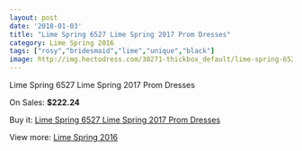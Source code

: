 ```yaml
---
layout: post
date: '2018-01-03'
title: "Lime Spring 6527 Lime Spring 2017 Prom Dresses"
category: Lime Spring 2016
tags: ["rosy","bridesmaid","lime","unique","black"]
image: http://img.hectodress.com/30271-thickbox_default/lime-spring-6527-lime-spring-2012-prom-dresses.jpg
---
```

Lime Spring 6527 Lime Spring 2017 Prom Dresses

On Sales: **$222.24**
<a href="https://www.hectodress.com/lime-spring-2013/13919-lime-spring-6527-lime-spring-2012-prom-dresses.html"><amp-img layout="responsive" width="600" height="600" src="//img.hectodress.com/30271-thickbox_default/lime-spring-6527-lime-spring-2012-prom-dresses.jpg" alt="Lime Spring 6527 Lime Spring 2017 Prom Dresses 0" /></a>
<a href="https://www.hectodress.com/lime-spring-2013/13919-lime-spring-6527-lime-spring-2012-prom-dresses.html"><amp-img layout="responsive" width="600" height="600" src="//img.hectodress.com/30274-thickbox_default/lime-spring-6527-lime-spring-2012-prom-dresses.jpg" alt="Lime Spring 6527 Lime Spring 2017 Prom Dresses 1" /></a>
<a href="https://www.hectodress.com/lime-spring-2013/13919-lime-spring-6527-lime-spring-2012-prom-dresses.html"><amp-img layout="responsive" width="600" height="600" src="//img.hectodress.com/30273-thickbox_default/lime-spring-6527-lime-spring-2012-prom-dresses.jpg" alt="Lime Spring 6527 Lime Spring 2017 Prom Dresses 2" /></a>
<a href="https://www.hectodress.com/lime-spring-2013/13919-lime-spring-6527-lime-spring-2012-prom-dresses.html"><amp-img layout="responsive" width="600" height="600" src="//img.hectodress.com/30272-thickbox_default/lime-spring-6527-lime-spring-2012-prom-dresses.jpg" alt="Lime Spring 6527 Lime Spring 2017 Prom Dresses 3" /></a>

Buy it: [Lime Spring 6527 Lime Spring 2017 Prom Dresses](https://www.hectodress.com/lime-spring-2013/13919-lime-spring-6527-lime-spring-2012-prom-dresses.html "Lime Spring 6527 Lime Spring 2017 Prom Dresses")

View more: [Lime Spring 2016](https://www.hectodress.com/234-lime-spring-2013 "Lime Spring 2016")